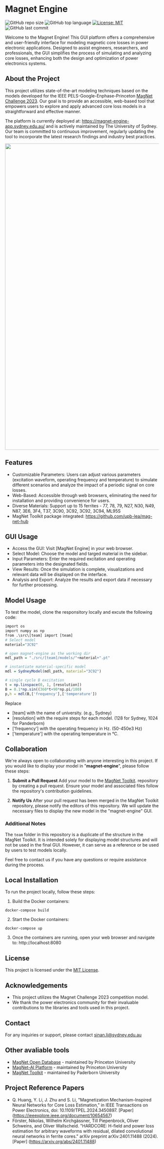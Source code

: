 # Magnet Engine
![GitHub repo size](https://img.shields.io/github/repo-size/moetomg/magnet-engine)
![GitHub top language](https://img.shields.io/github/languages/top/moetomg/magnet-engine)
[![License: MIT](https://img.shields.io/badge/License-MIT-yellow.svg)](https://opensource.org/licenses/MIT)
![GitHub last commit](https://img.shields.io/github/last-commit/moetomg/magnet-engine)

Welcome to the Magnet Engine! This GUI platform offers a comprehensive and user-friendly interface for modeling magnetic core losses in power electronic applications. Designed to assist engineers, researchers, and professionals, the GUI simplifies the process of simulating and analyzing core losses, enhancing both the design and optimization of power electronics systems.

## About the Project
This project utilizes state-of-the-art modeling techniques based on the models developed for the IEEE PELS-Google-Enphase-Princeton [MagNet Challenge 2023](https://github.com/minjiechen/magnetchallenge/tree/main). Our goal is to provide an accessible, web-based tool that empowers users to explore and apply advanced core loss models in a straightforward and effective manner.

The platform is currently deployed at: https://magnet-engine-app.sydney.edu.au/ and is actively maintained by The University of Sydney. Our team is committed to continuous improvement, regularly updating the tool to incorporate the latest research findings and industry best practices.

<img src="icons/mclogo.jpg" width="1000">

## Features

- Customizable Parameters: Users can adjust various parameters (excitation waveform, operating frequency and temperature) to simulate different scenarios and analyze the impact of a periodic signal on core losses.
- Web-Based: Accessible through web browsers, eliminating the need for installation and providing convenience for users.
- Diverse Materials: Support up to 15 ferrites - 77, 78, 79, N27, N30, N49, N87, 3E6, 3F4, T37, 3C90, 3C92, 3C92, 3C94, ML95S
- MagNet Toolkit package integrated: https://github.com/upb-lea/mag-net-hub

## GUI Usage 
- Access the GUI: Visit [MagNet Engine] in your web browser.
- Select Model: Choose the model and targed material in the sidebar. 
- Input Parameters: Enter the required excitation and operating parameters into the designated fields. 
- View Results: Once the simulation is complete, visualizations and relevant data will be displayed on the interface.
- Analysis and Export: Analyze the results and export data if necessary for further processing.

## Model Usage 
To test the model, clone the responsitory locally and excute the following code:
```r
import os
import numpy as np
from .\src\[team] import [team]
# Select model
material="3C92"

# open magnet-engine as the working dir
mdl_path = "./src/[team]/models/"+material+".pt"

# instantiate material-specific model
mdl = SydneyModel(mdl_path, material="3C92")

# single cycle B excitation
t = np.linspace(0, 1, [resolution]) 
B = 0.1*np.sin((360*t+90*np.pi/180)
p,h = mdl(B,['frequency'],['temperature'])
```
Replace
- [team] with the name of university. (e.g., Sydney)
- [resolution] with the require steps for each model. (128 for Sydney, 1024 for Panderborn)
- ['frequency'] with the operating frequency in Hz. (50-450e3 Hz)
- ['temperature'] with the operating temperature in °C.

## Collaboration 
We're always open to collaborating with anyone interesting in this project. If you would like to display your model in "**magnet-engine**", please follow these steps:

1. **Submit a Pull Request**
Add your model to the [MagNet Toolkit](https://github.com/upb-lea/mag-net-hub). repository by creating a pull request. Ensure your model and associated files follow the repository's contribution guidelines.

2. **Notify Us**
After your pull request has been merged in the MagNet Toolkit repository, please notify the editors of this repository. We will update the necessary files to display the new model in the "magnet-engine" GUI. 

### **Additional Notes**
The `team` folder in this repository is a duplicate of the structure in the MagNet Toolkit. It is intended solely for displaying model structures and will not be used in the final GUI. However, it can serve as a reference or be used by users to test models locally.

Feel free to contact us if you have any questions or require assistance during the process.
## Local Installation
To run the project locally, follow these steps:
1. Build the Docker containers:
```
docker-compose build
```
2. Start the Docker containers:
```
docker-compose up
```
3. Once the containers are running, open your web browser and navigate to: http://localhost:8080

## License 
This project is licensed under the [MIT License](https://opensource.org/license/mit).

## Acknowledgements
- This project utilizes the Magnet Challenge 2023 competition model.
- We thank the power electronics community for their invaluable contributions to the libraries and tools used in this project.

## Contact
For any inquiries or support, please contact sinan.li@sydney.edu.au

## Other avaliable tools

- [MagNet Open Database](https://www.princeton.edu/~minjie/magnet.html) - maintained by Princeton University
- [MagNet-AI Platform](https://mag-net.princeton.edu/) - maintained by Princeton University
- [MagNet Toolkit](https://github.com/upb-lea/mag-net-hub) - maintained by Paderborn University

## Project Reference Papers

- Q. Huang, Y. Li, J. Zhu and S. Li, "Magnetization Mechanism-Inspired Neural Networks for Core Loss Estimation," in IEEE Transactions on Power Electronics, doi: 10.1109/TPEL.2024.3450897. [Paper] (https://ieeexplore.ieee.org/document/10654567)
- Förster, Nikolas, Wilhelm Kirchgässner, Till Piepenbrock, Oliver Schweins, and Oliver Wallscheid. "HARDCORE: H-field and power loss estimation for arbitrary waveforms with residual, dilated convolutional neural networks in ferrite cores." arXiv preprint arXiv:2401.11488 (2024). [Paper] (https://arxiv.org/abs/2401.11488)


